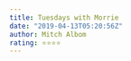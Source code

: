 ```yaml
---
title: Tuesdays with Morrie
date: "2019-04-13T05:20:56Z"
author: Mitch Albom 
rating: ⭐⭐⭐⭐
---
```


<style>

</style>

